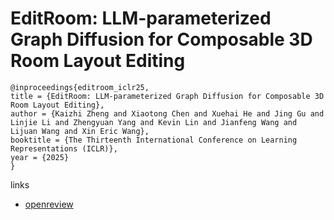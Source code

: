 # EditRoom: LLM-parameterized Graph Diffusion for Composable 3D Room Layout Editing

```
@inproceedings{editroom_iclr25,
title = {EditRoom: LLM-parameterized Graph Diffusion for Composable 3D Room Layout Editing},
author = {Kaizhi Zheng and Xiaotong Chen and Xuehai He and Jing Gu and Linjie Li and Zhengyuan Yang and Kevin Lin and Jianfeng Wang and Lijuan Wang and Xin Eric Wang},
booktitle = {The Thirteenth International Conference on Learning Representations (ICLR)},
year = {2025}
}
```

links
- [openreview](https://openreview.net/forum?id=Y2Dh8rWwlb)
